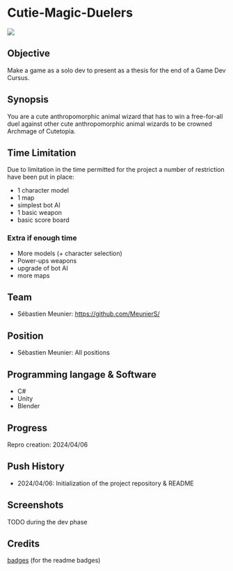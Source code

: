 ﻿# Cutie-Magic-Duelers
![](https://img.shields.io/badge/Project-NotReady-red)

## Objective
Make a game as a solo dev to present as a thesis for the end of a Game Dev Cursus.

## Synopsis
You are a cute anthropomorphic animal wizard that has to win a free-for-all duel against other cute anthropomorphic animal wizards to be crowned Archmage of Cutetopia.

## Time Limitation
Due to limitation in the time permitted for the project a number of restriction have been put in place:
+ 1 character model
+ 1 map
+ simplest bot AI
+ 1 basic weapon
+ basic score board

### Extra if enough time
+ More models (+ character selection)
+ Power-ups weapons
+ upgrade of bot AI
+ more maps

## Team
+ Sébastien Meunier: https://github.com/MeunierS/ 

## Position
+ Sébastien Meunier: All positions

## Programming langage & Software
+ C#
+ Unity
+ Blender

## Progress
Repro creation: 2024/04/06

## Push History
+ 2024/04/06: Initialization of the project repository & README

## Screenshots
TODO during the dev phase

## Credits

[badges](https://shields.io/) (for the readme badges)
